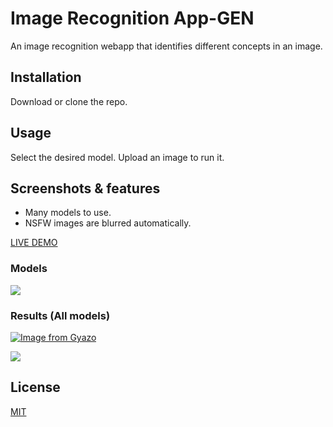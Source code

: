 # Image Recognition App-GEN
 An image recognition webapp that identifies different concepts in an image. 

## Installation

Download or clone the repo.

## Usage

Select the desired model.
Upload an image to run it.


## Screenshots & features

* Many models to use.
* NSFW images are blurred automatically.

[LIVE DEMO](https://hbd-mar-vell.000webhostapp.com/Recognito/index.html)


### Models

![](https://i.gyazo.com/9cf4f9ed9a6ff38b5ffea9d186280b54.png)

### Results (All models)
[![Image from Gyazo](https://i.gyazo.com/9d16d2fe38cc384497e3b6be857a2208.gif)](https://gyazo.com/9d16d2fe38cc384497e3b6be857a2208)

![](https://i.gyazo.com/30c066b8edbb25a0e0c77a29c43ee5e5.png)


## License
[MIT](https://choosealicense.com/licenses/mit/)

